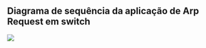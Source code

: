 ## Diagrama de sequência da aplicação de Arp Request em switch

<img src="../Diagrama_de_Sequência_Daniel_Pedro_Raquel.png">
